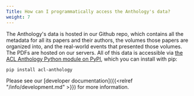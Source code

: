 ```yaml
---
Title: How can I programmatically access the Anthology's data?
weight: 7
---
```


The Anthology's data is hosted in our Github repo, which contains all the metadata for all its papers and their authors, the volumes those papers are organized into, and the real-world events that presented those volumes.
The PDFs are hosted on our servers.
All of this data is accessible via [the ACL Anthology Python module on PyPI](https://pypi.org/project/acl-anthology/), which you can install with pip:

```bash
pip install acl-anthology
```

Please see our [developer documentation]({{<relref "/info/development.md" >}}) for more information.
